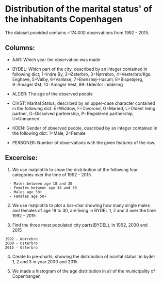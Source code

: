 # Distribution of the marital status' of the inhabitants Copenhagen

The dataset provided contains ~174.000 observations from 1992 - 2015.  

## Columns:
* AAR: Which year the observation was made

* BYDEL: Which part of the city, described by an integer contained in following dict; 1=Indre By, 2=Østerbro, 3=Nørrebro, 4=Vesterbro/Kgs. Enghave, 5=Valby, 6=Vanløse, 7=Brønshøj-Husum, 8=Bispebjerg, 9=Amager Øst, 10=Amager Vest, 99=Udenfor inddeling

* ALDER: The age of the observed people

* CIVST: Marital Status, described by an upper-case character contained in the following dict: E=Widdow, F=Divorced, G=Maried, L=Oldest living partner, O=Dissolved partnership, P=Registered partnership, U=Unmarried

* KOEN: Gender of observed people, described by an integer contained in the following dict: 1=Male, 2=Female

* PERSONER: Number of observations with the given features of the row.

## Excercise:
1. We use matplotlib to show the distribution of the following four categories over the time of 1992 - 2015
```Terminal
  - Males between age 18 and 30
  - Females between age 18 and 30
  - Males age 50+
  - Females age 50+
```

2. We use matplotlib to plot a bar-char showing how many single males and females of age 18 to 30, are living in BYDEL 1, 2 and 3 over the time 1992 - 2015

3. Find the three most populated city parts(BYDEL), in 1992, 2000 and 2015
```Terminal
1992 - Norrebro
2000 - Osterbro
2015 - Osterbro
```
4. Create to pie-charts, showing the distribution of marital status' in bydel 1, 2 and 3 in year 2000 and 2015

5. We made a histogram of the age distribution in all of the municipality of Copenhangen
